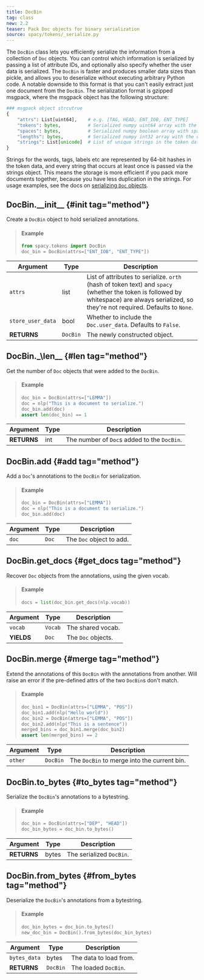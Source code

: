 ```yaml
---
title: DocBin
tag: class
new: 2.2
teaser: Pack Doc objects for binary serialization
source: spacy/tokens/_serialize.py
---
```


The `DocBin` class lets you efficiently serialize the information from a
collection of `Doc` objects. You can control which information is serialized by
passing a list of attribute IDs, and optionally also specify whether the user
data is serialized. The `DocBin` is faster and produces smaller data sizes than
pickle, and allows you to deserialize without executing arbitrary Python code. A
notable downside to this format is that you can't easily extract just one
document from the `DocBin`. The serialization format is gzipped msgpack, where
the msgpack object has the following structure:

```python
### msgpack object strcutrue
{
    "attrs": List[uint64],    # e.g. [TAG, HEAD, ENT_IOB, ENT_TYPE]
    "tokens": bytes,          # Serialized numpy uint64 array with the token data
    "spaces": bytes,          # Serialized numpy boolean array with spaces data
    "lengths": bytes,         # Serialized numpy int32 array with the doc lengths
    "strings": List[unicode]  # List of unique strings in the token data
}
```

Strings for the words, tags, labels etc are represented by 64-bit hashes in the
token data, and every string that occurs at least once is passed via the strings
object. This means the storage is more efficient if you pack more documents
together, because you have less duplication in the strings. For usage examples,
see the docs on [serializing `Doc` objects](/usage/saving-loading#docs).

## DocBin.\_\_init\_\_ {#init tag="method"}

Create a `DocBin` object to hold serialized annotations.

> #### Example
>
> ```python
> from spacy.tokens import DocBin
> doc_bin = DocBin(attrs=["ENT_IOB", "ENT_TYPE"])
> ```

| Argument          | Type     | Description                                                                                                                                                                                |
| ----------------- | -------- | ------------------------------------------------------------------------------------------------------------------------------------------------------------------------------------------ |
| `attrs`           | list     | List of attributes to serialize. `orth` (hash of token text) and `spacy` (whether the token is followed by whitespace) are always serialized, so they're not required. Defaults to `None`. |
| `store_user_data` | bool     | Whether to include the `Doc.user_data`. Defaults to `False`.                                                                                                                               |
| **RETURNS**       | `DocBin` | The newly constructed object.                                                                                                                                                              |

## DocBin.\_\len\_\_ {#len tag="method"}

Get the number of `Doc` objects that were added to the `DocBin`.

> #### Example
>
> ```python
> doc_bin = DocBin(attrs=["LEMMA"])
> doc = nlp("This is a document to serialize.")
> doc_bin.add(doc)
> assert len(doc_bin) == 1
> ```

| Argument    | Type | Description                                 |
| ----------- | ---- | ------------------------------------------- |
| **RETURNS** | int  | The number of `Doc`s added to the `DocBin`. |

## DocBin.add {#add tag="method"}

Add a `Doc`'s annotations to the `DocBin` for serialization.

> #### Example
>
> ```python
> doc_bin = DocBin(attrs=["LEMMA"])
> doc = nlp("This is a document to serialize.")
> doc_bin.add(doc)
> ```

| Argument | Type  | Description              |
| -------- | ----- | ------------------------ |
| `doc`    | `Doc` | The `Doc` object to add. |

## DocBin.get_docs {#get_docs tag="method"}

Recover `Doc` objects from the annotations, using the given vocab.

> #### Example
>
> ```python
> docs = list(doc_bin.get_docs(nlp.vocab))
> ```

| Argument   | Type    | Description        |
| ---------- | ------- | ------------------ |
| `vocab`    | `Vocab` | The shared vocab.  |
| **YIELDS** | `Doc`   | The `Doc` objects. |

## DocBin.merge {#merge tag="method"}

Extend the annotations of this `DocBin` with the annotations from another. Will
raise an error if the pre-defined attrs of the two `DocBin`s don't match.

> #### Example
>
> ```python
> doc_bin1 = DocBin(attrs=["LEMMA", "POS"])
> doc_bin1.add(nlp("Hello world"))
> doc_bin2 = DocBin(attrs=["LEMMA", "POS"])
> doc_bin2.add(nlp("This is a sentence"))
> merged_bins = doc_bin1.merge(doc_bin2)
> assert len(merged_bins) == 2
> ```

| Argument | Type     | Description                                 |
| -------- | -------- | ------------------------------------------- |
| `other`  | `DocBin` | The `DocBin` to merge into the current bin. |

## DocBin.to_bytes {#to_bytes tag="method"}

Serialize the `DocBin`'s annotations to a bytestring.

> #### Example
>
> ```python
> doc_bin = DocBin(attrs=["DEP", "HEAD"])
> doc_bin_bytes = doc_bin.to_bytes()
> ```

| Argument    | Type  | Description              |
| ----------- | ----- | ------------------------ |
| **RETURNS** | bytes | The serialized `DocBin`. |

## DocBin.from_bytes {#from_bytes tag="method"}

Deserialize the `DocBin`'s annotations from a bytestring.

> #### Example
>
> ```python
> doc_bin_bytes = doc_bin.to_bytes()
> new_doc_bin = DocBin().from_bytes(doc_bin_bytes)
> ```

| Argument     | Type     | Description            |
| ------------ | -------- | ---------------------- |
| `bytes_data` | bytes    | The data to load from. |
| **RETURNS**  | `DocBin` | The loaded `DocBin`.   |
